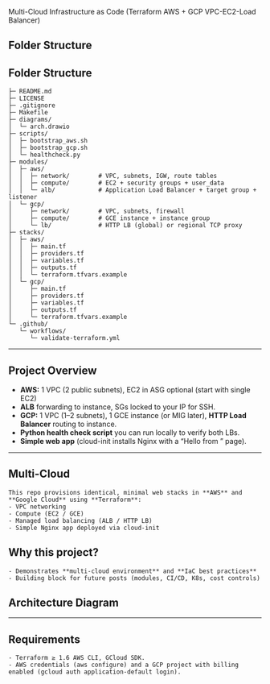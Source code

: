 Multi-Cloud Infrastructure as Code (Terraform AWS + GCP VPC-EC2-Load Balancer)

## Folder Structure

## Folder Structure

```multi-cloud-iac/
├─ README.md
├─ LICENSE
├─ .gitignore
├─ Makefile
├─ diagrams/
│  └─ arch.drawio
├─ scripts/
│  ├─ bootstrap_aws.sh
│  ├─ bootstrap_gcp.sh
│  └─ healthcheck.py
├─ modules/
│  ├─ aws/
│  │  ├─ network/        # VPC, subnets, IGW, route tables
│  │  ├─ compute/        # EC2 + security groups + user_data
│  │  └─ alb/            # Application Load Balancer + target group + listener
│  └─ gcp/
│     ├─ network/        # VPC, subnets, firewall
│     ├─ compute/        # GCE instance + instance group
│     └─ lb/             # HTTP LB (global) or regional TCP proxy
├─ stacks/
│  ├─ aws/
│  │  ├─ main.tf
│  │  ├─ providers.tf
│  │  ├─ variables.tf
│  │  ├─ outputs.tf
│  │  └─ terraform.tfvars.example
│  └─ gcp/
│     ├─ main.tf
│     ├─ providers.tf
│     ├─ variables.tf
│     ├─ outputs.tf
│     └─ terraform.tfvars.example
└─ .github/
   └─ workflows/
      └─ validate-terraform.yml
```
---
## Project Overview
- **AWS:** 1 VPC (2 public subnets), EC2 in ASG optional (start with single EC2)
- **ALB** forwarding to instance, SGs locked to your IP for SSH.
- **GCP:** 1 VPC (1–2 subnets), 1 GCE instance (or MIG later), **HTTP Load Balancer** routing to instance.
- **Python health check script** you can run locally to verify both LBs.
- **Simple web app** (cloud-init installs Nginx with a “Hello from <CLOUD>” page).
---
## Multi-Cloud
	This repo provisions identical, minimal web stacks in **AWS** and **Google Cloud** using **Terraform**:
	- VPC networking
	- Compute (EC2 / GCE)
	- Managed load balancing (ALB / HTTP LB)
	- Simple Nginx app deployed via cloud-init

## Why this project?
	- Demonstrates **multi-cloud environment** and **IaC best practices**
	- Building block for future posts (modules, CI/CD, K8s, cost controls)

## Architecture Diagram




---
## Requirements
	- Terraform ≥ 1.6 AWS CLI, GCloud SDK.
	- AWS credentials (aws configure) and a GCP project with billing enabled (gcloud auth application-default login).
